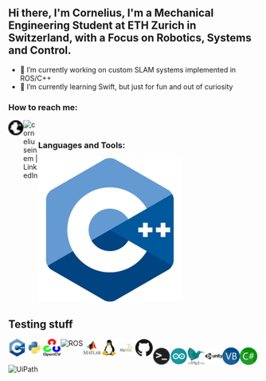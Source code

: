 ## Hi there, I'm Cornelius, I'm a Mechanical Engineering Student at ETH Zurich in Switzerland, with a Focus on Robotics, Systems and Control.
- 🔭 I’m currently working on custom SLAM systems implemented in ROS/C++
- 🌱 I’m currently learning Swift, but just for fun and out of curiosity


### How to reach me:
[<img align="left" alt="corneliuseinem.com" width="30px" src="https://raw.githubusercontent.com/iconic/open-iconic/master/svg/globe.svg" />][website]
[<img align="left" alt="corneliuseinem | LinkedIn" width="30px" src="https://cdn.jsdelivr.net/npm/simple-icons@v3/icons/linkedin.svg" />][linkedin]

<br />

### Languages and Tools:
![C++](https://raw.githubusercontent.com/github/explore/master/topics/cpp/cpp.png)


## Testing stuff

<img align="left" alt="C++" height="35px" src="https://raw.githubusercontent.com/github/explore/master/topics/cpp/cpp.png" />
<img align="left" alt="Python" height="35px" src="https://raw.githubusercontent.com/github/explore/master/topics/python/python.png" />
<img align="left" alt="openCV" height="35px" src="https://raw.githubusercontent.com/github/explore/master/topics/opencv/opencv.png" />
<img align="left" alt="ROS" height="35px" src="https://www.ros.org/wp-content/uploads/2013/10/rosorg-logo1.png" />
<img align="left" alt="Matlab" height="35px" src="https://raw.githubusercontent.com/github/explore/master/topics/matlab/matlab.png" />
<img align="left" alt="Linux" height="35px" src="https://raw.githubusercontent.com/github/explore/master/topics/linux/linux.png" />
<img align="left" alt="MySQL" height="35px" src="https://raw.githubusercontent.com/github/explore/80688e429a7d4ef2fca1e82350fe8e3517d3494d/topics/mysql/mysql.png" />
<img align="left" alt="GitHub" height="35px" src="https://raw.githubusercontent.com/github/explore/78df643247d429f6cc873026c0622819ad797942/topics/github/github.png" />

<br />

<img align="left" alt="Terminal" height="35px" src="https://raw.githubusercontent.com/github/explore/80688e429a7d4ef2fca1e82350fe8e3517d3494d/topics/terminal/terminal.png" />
<img align="left" alt="Arduino" height="35px" src="https://raw.githubusercontent.com/github/explore/master/topics/arduino/arduino.png" />
<img align="left" alt="Latex" height="35px" src="https://raw.githubusercontent.com/github/explore/master/topics/latex/latex.png" />
<img align="left" alt="Unity" height="35px" src="https://raw.githubusercontent.com/github/explore/master/topics/unity/unity.png" />
<img align="left" alt="Visual Basic" height="35px" src="https://raw.githubusercontent.com/github/explore/master/topics/visual-basic/visual-basic.png" />
<img align="left" alt="C#" height="35px" src="https://raw.githubusercontent.com/github/explore/master/topics/csharp/csharp.png" />
<img align="left" alt="UiPath" height="35px" src="https://www.uipath.com/hubfs/Valentin/Brand-Kit/logos/UiPath-full-logo.svg?v=2.0" />



<!--
**ceinem/ceinem** is a ✨ _special_ ✨ repository because its `README.md` (this file) appears on your GitHub profile.

Here are some ideas to get you started:



- 👯 I’m looking to collaborate on ...
- 🤔 I’m looking for help with ...
- 💬 Ask me about ...
- 📫 How to reach me: ...
- 😄 Pronouns: ...
- ⚡ Fun fact: ...
-->

[website]: https://corneliuseinem.com
[linkedin]: https://www.linkedin.com/in/corneliuseinem/

